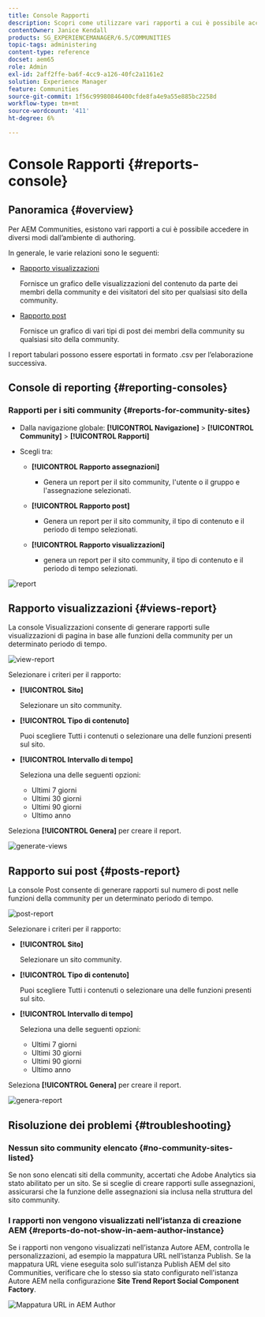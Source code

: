 ```yaml
---
title: Console Rapporti
description: Scopri come utilizzare vari rapporti a cui è possibile accedere in diversi modi dall’ambiente Adobe Experience Manager Author.
contentOwner: Janice Kendall
products: SG_EXPERIENCEMANAGER/6.5/COMMUNITIES
topic-tags: administering
content-type: reference
docset: aem65
role: Admin
exl-id: 2aff2ffe-ba6f-4cc9-a126-40fc2a1161e2
solution: Experience Manager
feature: Communities
source-git-commit: 1f56c99980846400cfde8fa4e9a55e885bc2258d
workflow-type: tm+mt
source-wordcount: '411'
ht-degree: 6%

---
```


# Console Rapporti {#reports-console}

## Panoramica {#overview}

Per AEM Communities, esistono vari rapporti a cui è possibile accedere in diversi modi dall’ambiente di authoring.

In generale, le varie relazioni sono le seguenti:

* [Rapporto visualizzazioni](#views-report)

  Fornisce un grafico delle visualizzazioni del contenuto da parte dei membri della community e dei visitatori del sito per qualsiasi sito della community.

* [Rapporto post](#posts-report)

  Fornisce un grafico di vari tipi di post dei membri della community su qualsiasi sito della community.

I report tabulari possono essere esportati in formato .csv per l’elaborazione successiva.

## Console di reporting {#reporting-consoles}

### Rapporti per i siti community {#reports-for-community-sites}

* Dalla navigazione globale: **[!UICONTROL Navigazione]** > **[!UICONTROL Community]** > **[!UICONTROL Rapporti]**

* Scegli tra:

   * **[!UICONTROL Rapporto assegnazioni]**

      * Genera un report per il sito community, l&#39;utente o il gruppo e l&#39;assegnazione selezionati.

   * **[!UICONTROL Rapporto post]**

      * Genera un report per il sito community, il tipo di contenuto e il periodo di tempo selezionati.

   * **[!UICONTROL Rapporto visualizzazioni]**

      * genera un report per il sito community, il tipo di contenuto e il periodo di tempo selezionati.

![report](assets/reports1.png)

## Rapporto visualizzazioni {#views-report}

La console Visualizzazioni consente di generare rapporti sulle visualizzazioni di pagina in base alle funzioni della community per un determinato periodo di tempo.

![view-report](assets/view-report.png)

Selezionare i criteri per il rapporto:

* **[!UICONTROL Sito]**

  Selezionare un sito community.

* **[!UICONTROL Tipo di contenuto]**

  Puoi scegliere Tutti i contenuti o selezionare una delle funzioni presenti sul sito.

* **[!UICONTROL Intervallo di tempo]**

  Seleziona una delle seguenti opzioni:

   * Ultimi 7 giorni
   * Ultimi 30 giorni
   * Ultimi 90 giorni
   * Ultimo anno

Seleziona **[!UICONTROL Genera]** per creare il report.

![generate-views](assets/generate-views.png)

## Rapporto sui post {#posts-report}

La console Post consente di generare rapporti sul numero di post nelle funzioni della community per un determinato periodo di tempo.

![post-report](assets/posts-report.png)

Selezionare i criteri per il rapporto:

* **[!UICONTROL Sito]**

  Selezionare un sito community.

* **[!UICONTROL Tipo di contenuto]**

  Puoi scegliere Tutti i contenuti o selezionare una delle funzioni presenti sul sito.

* **[!UICONTROL Intervallo di tempo]**

  Seleziona una delle seguenti opzioni:

   * Ultimi 7 giorni
   * Ultimi 30 giorni
   * Ultimi 90 giorni
   * Ultimo anno

Seleziona **[!UICONTROL Genera]** per creare il report.

![genera-report](assets/generate-posts-report.png)

## Risoluzione dei problemi {#troubleshooting}

### Nessun sito community elencato {#no-community-sites-listed}

Se non sono elencati siti della community, accertati che Adobe Analytics sia stato abilitato per un sito. Se si sceglie di creare rapporti sulle assegnazioni, assicurarsi che la funzione delle assegnazioni sia inclusa nella struttura del sito community.

### I rapporti non vengono visualizzati nell’istanza di creazione AEM {#reports-do-not-show-in-aem-author-instance}

Se i rapporti non vengono visualizzati nell’istanza Autore AEM, controlla le personalizzazioni, ad esempio la mappatura URL nell’istanza Publish. Se la mappatura URL viene eseguita solo sull&#39;istanza Publish AEM del sito Communities, verificare che lo stesso sia stato configurato nell&#39;istanza Autore AEM nella configurazione **Site Trend Report Social Component Factory**.

![Mappatura URL in AEM Author](assets/sitetrend.png)
